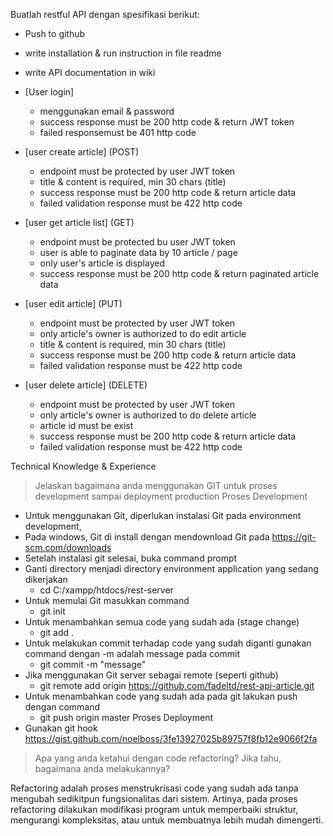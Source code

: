 Buatlah restful API dengan spesifikasi berikut:

- Push to github
- write installation & run instruction in file readme
- write API documentation in wiki

- [User login]
  - menggunakan email & password
  - success response must be 200 http code & return JWT token
  - failed responsemust be 401 http code

- [user create article] (POST)
  - endpoint must be protected by user JWT token
  - title & content is required, min 30 chars (title)
  - success response must be 200 http code & return article data
  - failed validation response must be 422 http code

- [user get article list] (GET)
  - endpoint must be protected bu user JWT token
  - user is able to paginate data by 10 article / page
  - only user's article is displayed
  - success response must be 200 http code & return paginated article data

- [user edit article] (PUT)
  - endpoint must be protected by user JWT token
  - only article's owner is authorized to do edit article
  - title & content is required, min 30 chars (title)
  - success response must be 200 http code & return article data
  - failed validation response must be 422 http code

- [user delete article] (DELETE)
  - endpoint must be protected by user JWT token
  - only article's owner is authorized to do delete article
  - article id must be exist
  - success response must be 200 http code & return article data
  - failed validation response must be 422 http code


Technical Knowledge & Experience

> Jelaskan bagaimana anda menggunakan GIT untuk proses development sampai deployment production
Proses Development
- Untuk menggunakan Git, diperlukan instalasi Git pada environment development,
- Pada windows, Git di install dengan mendownload Git pada https://git-scm.com/downloads
- Setelah instalasi git selesai, buka command prompt
- Ganti directory menjadi directory environment application yang sedang dikerjakan
  - cd C:/xampp/htdocs/rest-server
- Untuk memulai Git masukkan command
  - git init
- Untuk menambahkan semua code yang sudah ada (stage change)
  - git add .
- Untuk melakukan commit terhadap code yang sudah diganti gunakan command dengan -m adalah message pada commit
  - git commit -m "message"
- Jika menggunakan Git server sebagai remote (seperti github)
  - git remote add origin https://github.com/fadeltd/rest-api-article.git
- Untuk menambahkan code yang sudah ada pada git lakukan push dengan command
  - git push origin master
Proses Deployment
- Gunakan git hook
https://gist.github.com/noelboss/3fe13927025b89757f8fb12e9066f2fa

> Apa yang anda ketahui dengan code refactoring? Jika tahu, bagaimana anda melakukannya?

Refactoring adalah proses menstrukrisasi code yang sudah ada tanpa mengubah sedikitpun fungsionalitas dari sistem. 
Artinya, pada proses refactoring dilakukan modifikasi program untuk memperbaiki struktur, 
mengurangi kompleksitas, atau untuk membuatnya lebih mudah dimengerti.